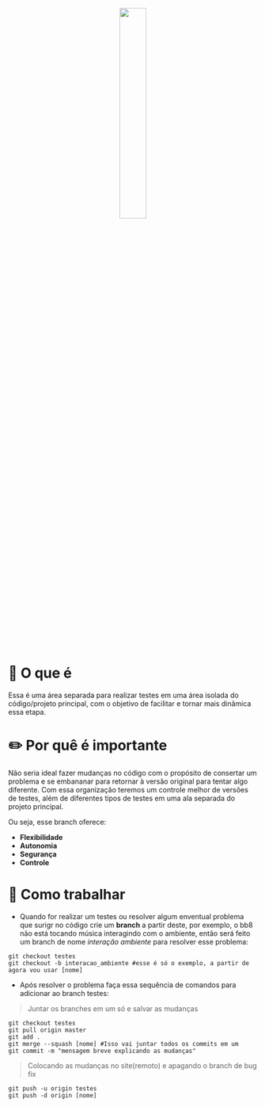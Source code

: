 
<p align="center" width="100%">
    <img width="33%" src="https://github.com/user-attachments/assets/325bb056-378b-4c98-8ddc-74a97417cbd5">
</p>

# 🔧 O que é
Essa é uma área separada para realizar testes em uma área isolada do código/projeto principal, com o objetivo de facilitar e tornar mais dinâmica essa etapa.


# ✏️ Por quê é importante

Não seria ideal fazer mudanças no código com o propósito de consertar um problema e se embananar para retornar à versão original para tentar algo diferente. Com essa organização teremos um controle melhor de versões de testes, além de diferentes tipos de testes em uma ala separada do projeto principal.

Ou seja, esse branch oferece:
- **Flexibilidade**
- **Autonomia**
- **Segurança**
- **Controle**

#  🫡 Como trabalhar

- Quando for realizar um testes ou resolver algum enventual problema que surigr no código crie um **branch** a partir deste, por exemplo, o bb8 não está tocando música interagindo com o ambiente, então será feito um branch de nome *interação ambiente* para resolver esse problema:
```
git checkout testes
git checkout -b interacao_ambiente #esse é só o exemplo, a partir de agora vou usar [nome]
```
- Após resolver o problema faça essa sequência de comandos para adicionar ao branch testes:
> Juntar os branches em um só e salvar as mudanças

```
git checkout testes
git pull origin master
git add .
git merge --squash [nome] #Isso vai juntar todos os commits em um
git commit -m "mensagem breve explicando as mudanças"
```

> Colocando as mudanças no site(remoto) e apagando o branch de bug fix
```
git push -u origin testes
git push -d origin [nome]
```
